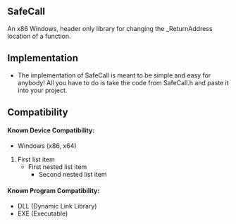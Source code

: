 ## SafeCall
An x86 Windows, header only library for changing the _ReturnAddress location of a function.

## Implementation
- The implementation of SafeCall is meant to be simple and easy for anybody! All you have to do is take the code from SafeCall.h and paste it into your project.

## Compatibility
#### Known Device Compatibility:
- Windows (x86, x64)

1. First list item
   - First nested list item
     - Second nested list item

#### Known Program Compatibility:
- DLL (Dynamic Link Library)
- EXE (Executable)

